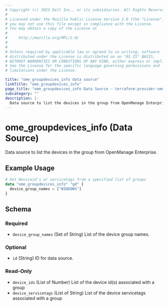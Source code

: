 ```yaml
---
# Copyright (c) 2023 Dell Inc., or its subsidiaries. All Rights Reserved.
# 
# Licensed under the Mozilla Public License Version 2.0 (the "License");
# you may not use this file except in compliance with the License.
# You may obtain a copy of the License at
# 
#     http://mozilla.org/MPL/2.0/
# 
# 
# Unless required by applicable law or agreed to in writing, software
# distributed under the License is distributed on an "AS IS" BASIS,
# WITHOUT WARRANTIES OR CONDITIONS OF ANY KIND, either express or implied.
# See the License for the specific language governing permissions and
# limitations under the License.

title: "ome_groupdevices_info data source"
linkTitle: "ome_groupdevices_info"
page_title: "ome_groupdevices_info Data Source - terraform-provider-ome"
subcategory: ""
description: |-
  Data source to list the devices in the group from OpenManage Enterprise.
---
```


# ome_groupdevices_info (Data Source)

Data source to list the devices in the group from OpenManage Enterprise.

## Example Usage

```terraform
# Get Deviceid's or servicetags from a specified list of groups
data "ome_groupdevices_info" "gd" {
  device_group_names = ["WINDOWS"]
}
```

<!-- schema generated by tfplugindocs -->
## Schema

### Required

- `device_group_names` (Set of String) List of the device group names.

### Optional

- `id` (String) ID for data source.

### Read-Only

- `device_ids` (List of Number) List of the device id(s) associated with a group
- `device_servicetags` (List of String) List of the device servicetags associated with a group